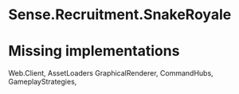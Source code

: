 # Sense.Recruitment.SnakeRoyale
# Missing implementations  
Web.Client,
AssetLoaders
GraphicalRenderer,
CommandHubs,
GameplayStrategies,
  
  
  
                          
